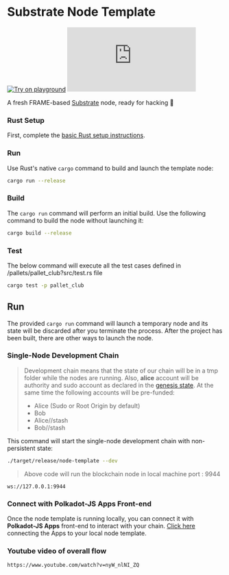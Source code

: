 # Substrate Node Template

[![Try on playground](https://img.shields.io/badge/Playground-Node_Template-brightgreen?logo=Parity%20Substrate)](https://docs.substrate.io/playground/) [![Matrix](https://img.shields.io/matrix/substrate-technical:matrix.org)](https://matrix.to/#/#substrate-technical:matrix.org)

A fresh FRAME-based [Substrate](https://www.substrate.io/) node, ready for hacking :rocket:

### Rust Setup

First, complete the [basic Rust setup instructions](./docs/rust-setup.md).

### Run

Use Rust's native `cargo` command to build and launch the template node:

```sh
cargo run --release
```

### Build

The `cargo run` command will perform an initial build. Use the following command to build the node
without launching it:

```sh
cargo build --release
```

### Test

The below command will execute all the test cases defined in /pallets/pallet_club?src/test.rs file

```sh
cargo test -p pallet_club
```

## Run

The provided `cargo run` command will launch a temporary node and its state will be discarded after
you terminate the process. After the project has been built, there are other ways to launch the
node.

### Single-Node Development Chain

> Development chain means that the state of our chain will be in a tmp folder while the nodes are
> running. Also, **alice** account will be authority and sudo account as declared in the
> [genesis state](https://github.com/substrate-developer-hub/substrate-node-template/blob/main/node/src/chain_spec.rs#L49).
> At the same time the following accounts will be pre-funded:
>
> - Alice (Sudo or Root Origin by default)
> - Bob
> - Alice//stash
> - Bob//stash

This command will start the single-node development chain with non-persistent state:

```bash
./target/release/node-template --dev
```

> Above code will run the blockchain node in local machine port : 9944

```
ws://127.0.0.1:9944

```

### Connect with Polkadot-JS Apps Front-end

Once the node template is running locally, you can connect it with **Polkadot-JS Apps** front-end
to interact with your chain. [Click
here](https://polkadot.js.org/apps/#/explorer?rpc=ws://localhost:9944) connecting the Apps to your
local node template.

### Youtube video of overall flow

```
https://www.youtube.com/watch?v=nyW_nlNI_ZQ

```
